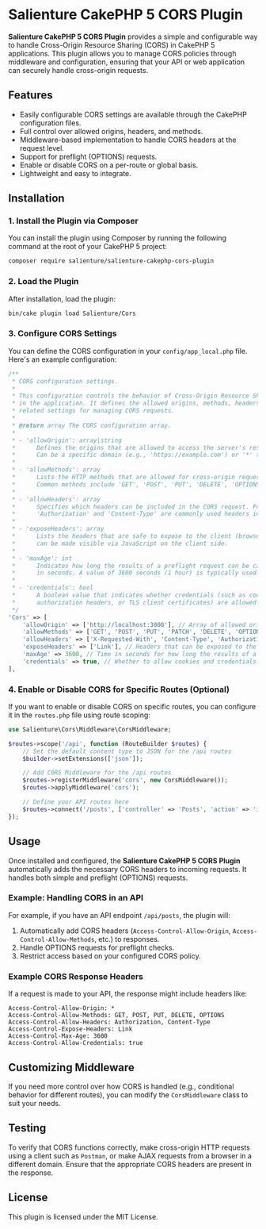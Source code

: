 
# Salienture CakePHP 5 CORS Plugin

**Salienture CakePHP 5 CORS Plugin** provides a simple and configurable way to handle Cross-Origin Resource Sharing (CORS) in CakePHP 5 applications. This plugin allows you to manage CORS policies through middleware and configuration, ensuring that your API or web application can securely handle cross-origin requests.

## Features

- Easily configurable CORS settings are available through the CakePHP configuration files.
- Full control over allowed origins, headers, and methods.
- Middleware-based implementation to handle CORS headers at the request level.
- Support for preflight (OPTIONS) requests.
- Enable or disable CORS on a per-route or global basis.
- Lightweight and easy to integrate.

## Installation

### 1. Install the Plugin via Composer

You can install the plugin using Composer by running the following command at the root of your CakePHP 5 project:

```bash
composer require salienture/salienture-cakephp-cors-plugin
```

### 2. Load the Plugin

After installation, load the plugin:

```bash
bin/cake plugin load Salienture/Cors
```

### 3. Configure CORS Settings

You can define the CORS configuration in your `config/app_local.php` file. Here's an example configuration:

```php
/**
 * CORS configuration settings.
 *
 * This configuration controls the behavior of Cross-Origin Resource Sharing (CORS) 
 * in the application. It defines the allowed origins, methods, headers, and other
 * related settings for managing CORS requests.
 *
 * @return array The CORS configuration array.
 *
 * - 'allowOrigin': array|string
 *      Defines the origins that are allowed to access the server's resources. 
 *      Can be a specific domain (e.g., 'https://example.com') or '*' to allow all origins.
 *
 * - 'allowMethods': array
 *      Lists the HTTP methods that are allowed for cross-origin requests.
 *      Common methods include 'GET', 'POST', 'PUT', 'DELETE', 'OPTIONS'.
 *
 * - 'allowHeaders': array
 *      Specifies which headers can be included in the CORS request. For example, 
 *      'Authorization' and 'Content-Type' are commonly used headers in API requests.
 *
 * - 'exposeHeaders': array
 *      Lists the headers that are safe to expose to the client (browser). These headers
 *      can be made visible via JavaScript on the client side.
 *
 * - 'maxAge': int
 *      Indicates how long the results of a preflight request can be cached by the client, 
 *      in seconds. A value of 3600 seconds (1 hour) is typically used.
 *
 * - 'credentials': bool
 *      A boolean value that indicates whether credentials (such as cookies, 
 *      authorization headers, or TLS client certificates) are allowed in cross-origin requests.
 */
'Cors' => [
    'allowOrigin' => ['http://localhost:3000'], // Array of allowed origins, or '*' for all origins.
    'allowMethods' => ['GET', 'POST', 'PUT', 'PATCH', 'DELETE', 'OPTIONS'], // HTTP methods to allow.
    'allowHeaders' => ['X-Requested-With', 'Content-Type', 'Authorization'], // Headers allowed in the request. 'true' for all headers. e.g. ['Authorization', 'Content-Type']
    'exposeHeaders' => ['Link'], // Headers that can be exposed to the browser.
    'maxAge' => 3600, // Time in seconds for how long the results of a preflight request can be cached.
    'credentials' => true, // Whether to allow cookies and credentials.
],
```

### 4. Enable or Disable CORS for Specific Routes (Optional)

If you want to enable or disable CORS on specific routes, you can configure it in the `routes.php` file using route scoping:

```php
use Salienture\Cors\Middleware\CorsMiddleware;

$routes->scope('/api', function (RouteBuilder $routes) {
    // Set the default content type to JSON for the /api routes
    $builder->setExtensions(['json']);

    // Add CORS Middleware for the /api routes
    $routes->registerMiddleware('cors', new CorsMiddleware());
    $routes->applyMiddleware('cors');

    // Define your API routes here
    $routes->connect('/posts', ['controller' => 'Posts', 'action' => 'index']);
});
```

## Usage

Once installed and configured, the **Salienture CakePHP 5 CORS Plugin** automatically adds the necessary CORS headers to incoming requests. It handles both simple and preflight (OPTIONS) requests.

### Example: Handling CORS in an API

For example, if you have an API endpoint `/api/posts`, the plugin will:

1. Automatically add CORS headers (`Access-Control-Allow-Origin`, `Access-Control-Allow-Methods`, etc.) to responses.
2. Handle OPTIONS requests for preflight checks.
3. Restrict access based on your configured CORS policy.

### Example CORS Response Headers

If a request is made to your API, the response might include headers like:

```
Access-Control-Allow-Origin: *
Access-Control-Allow-Methods: GET, POST, PUT, DELETE, OPTIONS
Access-Control-Allow-Headers: Authorization, Content-Type
Access-Control-Expose-Headers: Link
Access-Control-Max-Age: 3600
Access-Control-Allow-Credentials: true
```

## Customizing Middleware

If you need more control over how CORS is handled (e.g., conditional behavior for different routes), you can modify the `CorsMiddleware` class to suit your needs.

## Testing

To verify that CORS functions correctly, make cross-origin HTTP requests using a client such as `Postman`, or make AJAX requests from a browser in a different domain. Ensure that the appropriate CORS headers are present in the response.

## License

This plugin is licensed under the MIT License.
